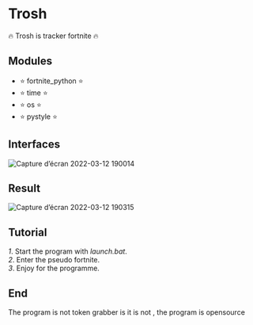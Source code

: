 # Trosh
🔥 Trosh is tracker fortnite 🔥
## Modules

- ⭐️ fortnite_python ⭐️
- ⭐️ time ⭐️
- ⭐️ os ⭐️
- ⭐️ pystyle ⭐️

## Interfaces

![Capture d’écran 2022-03-12 190014](https://user-images.githubusercontent.com/101467355/158029334-fd80fcb3-7454-45b5-82c5-7f5bf401542c.png)

## Result

![Capture d’écran 2022-03-12 190315](https://user-images.githubusercontent.com/101467355/158029406-c1c62d8f-9df1-40d9-b8e8-89b6e6e6a733.png)

## Tutorial

*1*. Start the program with *launch.bat*.  
*2*. Enter the pseudo fortnite.  
*3*. Enjoy for the programme.  

## End

The program is not token grabber is it is not , the program is opensource
